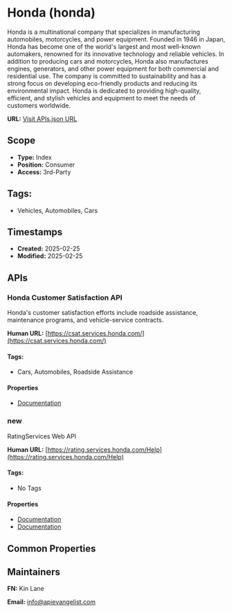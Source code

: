 # Honda (honda)
Honda is a multinational company that specializes in manufacturing automobiles, motorcycles, and power equipment. Founded in 1946 in Japan, Honda has become one of the world's largest and most well-known automakers, renowned for its innovative technology and reliable vehicles. In addition to producing cars and motorcycles, Honda also manufactures engines, generators, and other power equipment for both commercial and residential use. The company is committed to sustainability and has a strong focus on developing eco-friendly products and reducing its environmental impact. Honda is dedicated to providing high-quality, efficient, and stylish vehicles and equipment to meet the needs of customers worldwide.

**URL:** [Visit APIs.json URL](https://raw.githubusercontent.com/api-evangelist/honda/refs/heads/main/apis.yml)

## Scope

- **Type:** Index 
- **Position:** Consumer 
- **Access:** 3rd-Party 

## Tags:

 - Vehicles, Automobiles, Cars

## Timestamps

- **Created:** 2025-02-25 
- **Modified:** 2025-02-25 

## APIs

### Honda Customer Satisfaction API
Honda's customer satisfaction efforts include roadside assistance, maintenance programs, and vehicle-service contracts.

**Human URL:** [https://csat.services.honda.com/](https://csat.services.honda.com/)


#### Tags:

 - Cars, Automobiles, Roadside Assistance

#### Properties

- [Documentation](https://csat.services.honda.com/swagger/ui/index.html)
### new
RatingServices Web API

**Human URL:** [https://rating.services.honda.com/Help](https://rating.services.honda.com/Help)


#### Tags:

 - No Tags

#### Properties

- [Documentation](https://rating.services.honda.com/Help)
- [Documentation](https://rating.services.honda.com/Help)

## Common Properties


## Maintainers

**FN:** Kin Lane

**Email:** info@apievangelist.com

